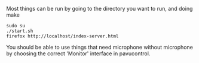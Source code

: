 Most things can be run by going to the directory you want to run, and doing
make

```
sudo su
./start.sh
firefox http://localhost/index-server.html
```

You should be able to use things that need microphone without microphone by
choosing the correct 'Monitor' interface in pavucontrol.
